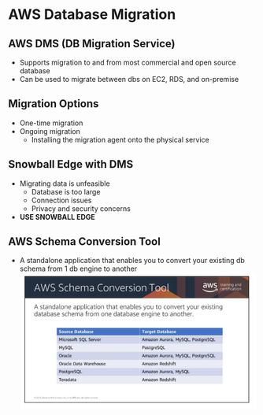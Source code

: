 # AWS Database Migration

## AWS DMS (DB Migration Service)
* Supports migration to and from most commercial and open source database
* Can be used to migrate between dbs on EC2, RDS, and on-premise

## Migration Options
* One-time migration
* Ongoing migration
    * Installing the migration agent onto the physical service

## Snowball Edge with DMS
* Migrating data is unfeasible
    * Database is too large
    * Connection issues
    * Privacy and security concerns
* __USE SNOWBALL EDGE__

## AWS Schema Conversion Tool
* A standalone application that enables you to convert your existing db schema from 1 db engine to another  
![](aws-schema-conversion.PNG)